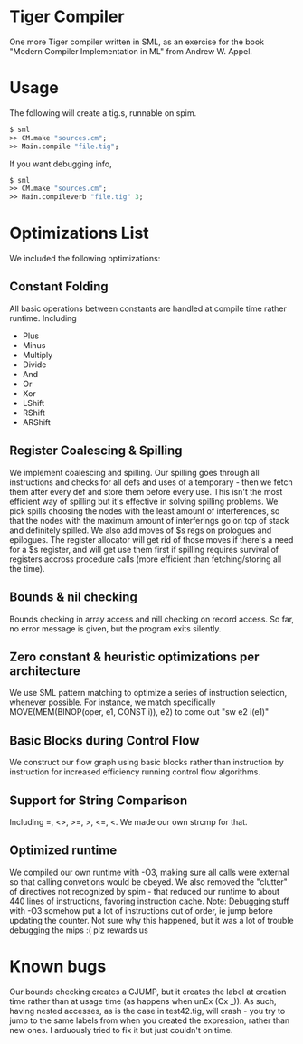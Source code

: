 # Tiger Compiler
One more Tiger compiler written in SML, as an exercise for the book "Modern Compiler Implementation in ML" from Andrew W. Appel.

# Usage
The following will create a tig.s, runnable on spim.
```sml
$ sml
>> CM.make "sources.cm";
>> Main.compile "file.tig";
```
If you want debugging info,
```sml
$ sml
>> CM.make "sources.cm";
>> Main.compileverb "file.tig" 3;
```

# Optimizations List
We included the following optimizations:

## Constant Folding
All basic operations between constants are handled at compile time rather runtime. Including
* Plus
* Minus
* Multiply
* Divide
* And
* Or
* Xor
* LShift
* RShift
* ARShift

## Register Coalescing & Spilling
We implement coalescing and spilling.
Our spilling goes through all instructions and checks for all defs and uses
of a temporary - then we fetch them after every def and store them before every
use. This isn't the most efficient way of spilling but it's effective in solving
spilling problems.
We pick spills choosing the nodes with the least amount of interferences, so
that the nodes with the maximum amount of interferings go on top of stack and
definitely spilled.
We also add moves of $s regs on prologues and epilogues. The register allocator
will get rid of those moves if there's a need for a $s register, and will get
use them first if spilling requires survival of registers accross procedure
calls (more efficient than fetching/storing all the time).

## Bounds & nil checking
Bounds checking in array access and nill checking on record access.
So far, no error message is given, but the program exits silently.

## Zero constant & heuristic optimizations per architecture
We use SML pattern matching to optimize a series of instruction selection, whenever possible.
For instance, we match specifically MOVE(MEM(BINOP(oper, e1, CONST i)), e2) to come out "sw e2 i(e1)"

## Basic Blocks during Control Flow
We construct our flow graph using basic blocks rather than instruction by instruction for increased efficiency running control flow algorithms.

## Support for String Comparison
Including =, <>, >=, >, <=, <. We made our own strcmp for that.

## Optimized runtime
We compiled our own runtime with -O3, making sure all calls were external
so that calling convetions would be obeyed. We also removed the "clutter" of
directives not recognized by spim - that reduced our runtime to about 440 lines
of instructions, favoring instruction cache.
Note: Debugging stuff with -O3 somehow put a lot of instructions out of order,
ie jump before updating the counter. Not sure why this happened, but it was a
lot of trouble debugging the mips :( plz rewards us

# Known bugs
Our bounds checking creates a CJUMP, but it creates the label at creation time
rather than at usage time (as happens when unEx (Cx _)). As such, having nested
accesses, as is the case in test42.tig, will crash - you try to jump to the same
labels from when you created the expression, rather than new ones.
I arduously tried to fix it but just couldn't on time.
